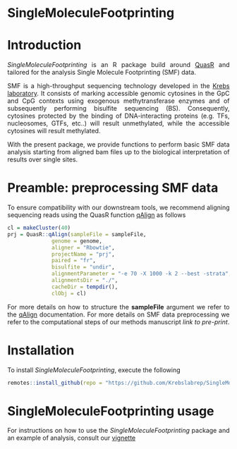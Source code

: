 <div style="text-align: justify;">

# SingleMoleculeFootprinting

# Introduction
*SingleMoleculeFootprinting* is an R package build around [QuasR](https://github.com/fmicompbio/QuasR) and tailored for the analysis Single Molecule Footprinting (SMF) data.

SMF is a high-throughput sequencing technology developed in the [Krebs laboratory](https://www.embl.de/research/units/genome_biology/krebs/index.html). It consists of marking accessible genomic cytosines in the GpC and CpG contexts using exogenous methytransferase enzymes and of subsequently performing bisulfite sequencing (BS). Consequently, cytosines protected by the binding of DNA-interacting proteins (e.g. TFs, nucleosomes, GTFs, etc..) will result unmethylated, while the accessible cytosines will result methylated.

With the present package, we provide functions to perform basic SMF data analysis starting from aligned bam files up to the biological interpretation of results over single sites.

# Preamble: preprocessing SMF data
To ensure compatibility with our downstream tools, we recommend aligning sequencing reads using the QuasR function [qAlign](https://www.rdocumentation.org/packages/QuasR/versions/1.12.0/topics/qAlign) as follows
```r
cl = makeCluster(40)
prj = QuasR::qAlign(sampleFile = sampleFile,
              genome = genome,
              aligner = "Rbowtie",
              projectName = "prj", 
              paired = "fr",
              bisulfite = "undir", 
              alignmentParameter = "-e 70 -X 1000 -k 2 --best -strata",
              alignmentsDir = "./", 
              cacheDir = tempdir(),
              clObj = cl)
```
For more details on how to structure the **sampleFile** argument we refer to the [qAlign](https://www.rdocumentation.org/packages/QuasR/versions/1.12.0/topics/qAlign) documentation.
For more details on SMF data preprocessing we refer to the computational steps of our methods manuscript *link to pre-print*.

# Installation
To install *SingleMoleculeFootprinting*, execute the following
```r
remotes::install_github(repo = "https://github.com/Krebslabrep/SingleMoleculeFootprinting.git", ref = "nanopore", build_vignettes = FALSE)
```

# SingleMoleculeFootprinting usage
For instructions on how to use the *SingleMoleculeFootprinting* package and an example of analysis, consult our [vignette](https://htmlpreview.github.io/?https://github.com/Krebslabrep/SingleMoleculeFootprinting/blob/main/vignettes/SingleMoleculeFootprinting.html)


</div>
